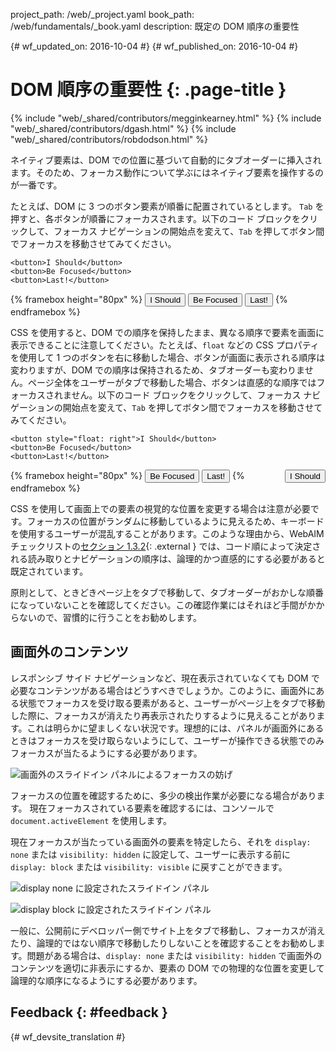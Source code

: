 project_path: /web/_project.yaml book_path: /web/fundamentals/_book.yaml description: 既定の DOM 順序の重要性

{# wf_updated_on: 2016-10-04 #} {# wf_published_on: 2016-10-04 #}

# DOM 順序の重要性 {: .page-title }

{% include "web/_shared/contributors/megginkearney.html" %} {% include "web/_shared/contributors/dgash.html" %} {% include "web/_shared/contributors/robdodson.html" %}

ネイティブ要素は、DOM での位置に基づいて自動的にタブオーダーに挿入されます。そのため、フォーカス動作について学ぶにはネイティブ要素を操作するのが一番です。

たとえば、DOM に 3 つのボタン要素が順番に配置されているとします。 `Tab` を押すと、各ボタンが順番にフォーカスされます。以下のコード ブロックをクリックして、フォーカス ナビゲーションの開始点を変えて、`Tab` を押してボタン間でフォーカスを移動させてみてください。

    <button>I Should</button>
    <button>Be Focused</button>
    <button>Last!</button>
    

{% framebox height="80px" %}
<button>I Should</button>
<button>Be Focused</button>
<button>Last!</button>
{% endframebox %}

CSS を使用すると、DOM での順序を保持したまま、異なる順序で要素を画面に表示できることに注意してください。たとえば、`float` などの CSS プロパティを使用して 1 つのボタンを右に移動した場合、ボタンが画面に表示される順序は変わりますが、DOM での順序は保持されるため、タブオーダーも変わりません。ページ全体をユーザーがタブで移動した場合、ボタンは直感的な順序ではフォーカスされません。以下のコード ブロックをクリックして、フォーカス ナビゲーションの開始点を変えて、`Tab` を押してボタン間でフォーカスを移動させてみてください。

    <button style="float: right">I Should</button>
    <button>Be Focused</button>
    <button>Last!</button>
    

{% framebox height="80px" %}
<button style="float: right;">I Should</button>
<button>Be Focused</button>
<button>Last!</button>
{% endframebox %}

CSS を使用して画面上での要素の視覚的な位置を変更する場合は注意が必要です。フォーカスの位置がランダムに移動しているように見えるため、キーボードを使用するユーザーが混乱することがあります。このような理由から、WebAIM チェックリストの[セクション 1.3.2](http://webaim.org/standards/wcag/checklist#sc1.3.2){: .external } では、コード順によって決定される読み取りとナビゲーションの順序は、論理的かつ直感的にする必要があると既定されています。

原則として、ときどきページ上をタブで移動して、タブオーダーがおかしな順番になっていないことを確認してください。この確認作業にはそれほど手間がかからないので、習慣的に行うことをお勧めします。

## 画面外のコンテンツ

レスポンシブ サイド ナビゲーションなど、現在表示されていなくても DOM で必要なコンテンツがある場合はどうすべきでしょうか。このように、画面外にある状態でフォーカスを受け取る要素があると、ユーザーがページ上をタブで移動した際に、フォーカスが消えたり再表示されたりするように見えることがあります。これは明らかに望ましくない状況です。理想的には、パネルが画面外にあるときはフォーカスを受け取らないようにして、ユーザーが操作できる状態でのみフォーカスが当たるようにする必要があります。

![画面外のスライドイン パネルによるフォーカスの妨げ](imgs/slide-in-panel.png)

フォーカスの位置を確認するために、多少の検出作業が必要になる場合があります。 現在フォーカスされている要素を確認するには、コンソールで `document.activeElement` を使用します。

現在フォーカスが当たっている画面外の要素を特定したら、それを `display: none` または `visibility: hidden` に設定して、ユーザーに表示する前に `display:
block` または `visibility: visible` に戻すことができます。

![display none に設定されたスライドイン パネル](imgs/slide-in-panel2.png)

![display block に設定されたスライドイン パネル](imgs/slide-in-panel3.png)

一般に、公開前にデベロッパー側でサイト上をタブで移動し、フォーカスが消えたり、論理的ではない順序で移動したりしないことを確認することをお勧めします。問題がある場合は、`display: none` または `visibility: hidden` で画面外のコンテンツを適切に非表示にするか、要素の DOM での物理的な位置を変更して論理的な順序になるようにする必要があります。

## Feedback {: #feedback }

{# wf_devsite_translation #}